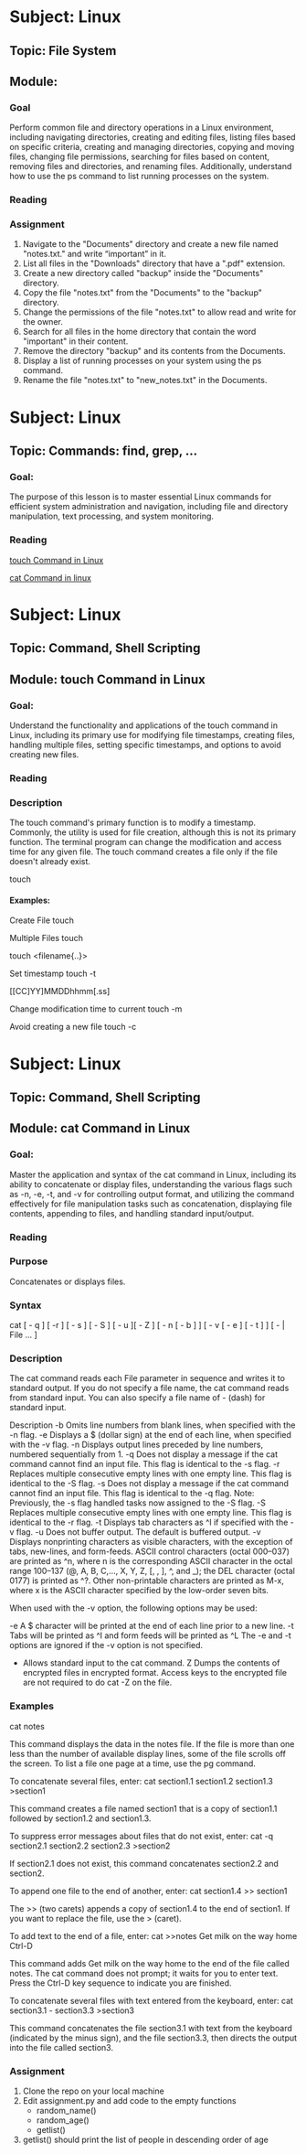 # Subject: Linux

## Topic: File System

## Module: 

### Goal

Perform common file and directory operations in a Linux environment, including navigating directories, creating and editing files, listing files based on specific criteria, creating and managing directories, copying and moving files, changing file permissions, searching for files based on content, removing files and directories, and renaming files. Additionally, understand how to use the ps command to list running processes on the system.

### Reading 

### Assignment

1. Navigate to the "Documents" directory and create a new file named "notes.txt." and write “important” in it.
2. List all files in the "Downloads" directory that have a ".pdf" extension.
3. Create a new directory called "backup" inside the "Documents" directory.
4. Copy the file "notes.txt" from the "Documents" to the "backup" directory.
5. Change the permissions of the file "notes.txt" to allow read and write for the owner.
6. Search for all files in the home directory that contain the word "important" in their content.
7. Remove the directory "backup" and its contents from the Documents.
8. Display a list of running processes on your system using the ps command.
9. Rename the file "notes.txt" to "new_notes.txt" in the Documents.

# Subject: Linux

## Topic: Commands: find, grep, ...

### Goal: 
The purpose of this lesson is to master essential Linux commands for efficient system administration and navigation, including file and directory manipulation, text processing, and system monitoring.

### Reading 

[touch Command in Linux](#Module-touch-Command-in-Linux)

[cat Command in linux](#Module-cat-Command-in-linux)

# Subject: Linux

## Topic: Command, Shell Scripting

## Module: touch Command in Linux 

### Goal: 

Understand the functionality and applications of the touch command in Linux, including its primary use for modifying file timestamps, creating files, handling multiple files, setting specific timestamps, and options to avoid creating new files.

### Reading 

### Description

The touch command's primary function is to modify a timestamp. Commonly, the utility is used for file creation, although this is not its primary function. The terminal program can change the modification and access time for any given file. The touch command creates a file only if the file doesn't already exist.

touch <options> <file or directory name>

#### Examples:

Create File
touch <filename>

Multiple Files
touch <filename> <filename>

touch <filename{<start>..<finish>}>

Set timestamp
touch -t <timestamp> <filename>

[[CC]YY]MMDDhhmm[.ss]

Change modification time to current
touch -m <filename>

Avoid creating a new file
touch -c <filename>

# Subject: Linux

## Topic: Command, Shell Scripting

## Module: cat Command in Linux

### Goal: 

Master the application and syntax of the cat command in Linux, including its ability to concatenate or display files, understanding the various flags such as -n, -e, -t, and -v for controlling output format, and utilizing the command effectively for file manipulation tasks such as concatenation, displaying file contents, appending to files, and handling standard input/output.

### Reading 

### Purpose

Concatenates or displays files.

### Syntax

cat [ - q ] [  -r ] [ - s ] [ - S ] [ - u ][ - Z ] [ - n [ - b ] ] [ - v [ - e ] [ - t ] ] [  - | File ... ]

### Description

The cat command reads each File parameter in sequence and writes it to standard output. If you do not specify a file name, the cat command reads from standard input. You can also specify a file name of - (dash) for standard input.

Description
-b	Omits line numbers from blank lines, when specified with the -n flag.
-e	Displays a $ (dollar sign) at the end of each line, when specified with the -v flag.
-n	Displays output lines preceded by line numbers, numbered sequentially from 1.
-q	Does not display a message if the cat command cannot find an input file. This flag is identical to the -s flag.
-r	Replaces multiple consecutive empty lines with one empty line. This flag is identical to the -S flag.
-s	Does not display a message if the cat command cannot find an input file. This flag is identical to the -q flag.
Note: Previously, the -s flag handled tasks now assigned to the -S flag.
-S	Replaces multiple consecutive empty lines with one empty line. This flag is identical to the -r flag.
-t	Displays tab characters as ^I if specified with the -v flag.
-u	Does not buffer output. The default is buffered output.
-v	
Displays nonprinting characters as visible characters, with the exception of tabs, new-lines, and form-feeds. ASCII control characters (octal 000–037) are printed as ^n, where n is the corresponding ASCII character in the octal range 100–137 (@, A, B, C,..., X, Y, Z, [, \, ], ^, and _); the DEL character (octal 0177) is printed as ^?. Other non-printable characters are printed as M-x, where x is the ASCII character specified by the low-order seven bits.

When used with the -v option, the following options may be used:

-e
A $ character will be printed at the end of each line prior to a new line.
-t
Tabs will be printed as ^I and form feeds will be printed as ^L
The -e and -t options are ignored if the -v option is not specified.

-	Allows standard input to the cat command.
Z	Dumps the contents of encrypted files in encrypted format. Access keys to the encrypted file are not required to do cat -Z on the file.

### Examples

cat notes

This command displays the data in the notes file. If the file is more than one less than the number of available display lines, some of the file scrolls off the screen. To list a file one page at a time, use the pg command.

To concatenate several files, enter:
cat section1.1 section1.2 section1.3 >section1

This command creates a file named section1 that is a copy of section1.1 followed by section1.2 and section1.3.

To suppress error messages about files that do not exist, enter:
cat  -q section2.1 section2.2 section2.3 >section2

If section2.1 does not exist, this command concatenates section2.2 and section2.


To append one file to the end of another, enter:
cat section1.4 >> section1

The >> (two carets) appends a copy of section1.4 to the end of section1. If you want to replace the file, use the > (caret).

To add text to the end of a file, enter:
cat >>notes
Get milk on the way home
Ctrl-D

This command adds Get milk on the way home to the end of the file called notes. The cat command does not prompt; it waits for you to enter text. Press the Ctrl-D key sequence to indicate you are finished.

To concatenate several files with text entered from the keyboard, enter:
cat section3.1 - section3.3 >section3

This command concatenates the file section3.1 with text from the keyboard (indicated by the minus sign), and the file section3.3, then directs the output into the file called section3.

### Assignment

1. Clone the repo on your local machine
2. Edit assignment.py and add code to the empty functions
   - random_name()
   - random_age()
   - getlist()
3. getlist() should print the list of people in descending order of age


